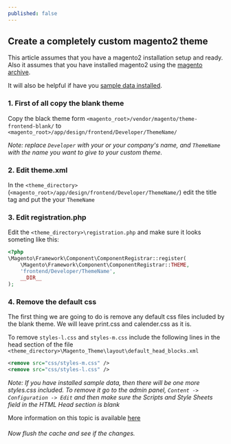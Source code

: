```yaml
---
published: false
---
```

## Create a completely custom magento2 theme
This article assumes that you have a magento2 installation setup and ready. Also it assumes that you have installed magento2 using the [magento archive](http://devdocs.magento.com/guides/v2.1/install-gde/prereq/zip_install.html "installation instructions").

It will also be helpful if have you [sample data installed](http://devdocs.magento.com/guides/v2.1/install-gde/install/sample-data-after-composer.html).

### 1. First of all copy the blank theme
Copy the black theme form `<magento_root>/vendor/magento/theme-frontend-blank/` to `<magento_root>/app/design/frontend/Developer/ThemeName/` 

_Note: replace `Developer` with your or your company's name, and `ThemeName` with the name you want to give to your custom theme._

### 2. Edit theme.xml
In the `<theme_directory>` (`<magento_root>/app/design/frontend/Developer/ThemeName/`) edit the title tag and put the your `ThemeName`

### 3. Edit registration.php
Edit the `<theme_directory>\registration.php` and make sure it looks someting like this:
```php
<?php
\Magento\Framework\Component\ComponentRegistrar::register(
	\Magento\Framework\Component\ComponentRegistrar::THEME,
	'frontend/Developer/ThemeName',
	__DIR__
);
```

### 4. Remove the default css
The first thing we are going to do is remove any default css files included by the blank theme. We will leave print.css and calender.css as it is.

To remove `styles-l.css` and `styles-m.css` include the following lines in the head section of the file `<theme_directory>\Magento_Theme\layout\default_head_blocks.xml`

```xml
<remove src="css/styles-m.css" />
<remove src="css/styles-l.css" />
```

_Note: If you have installed sample data, then there will be one more styles.css included. To remove it go to the admin panel, `Content -> Configuration -> Edit`  and then make sure the Scripts and Style Sheets field in the HTML Head section is blank_

More information on this topic is available [here](http://devdocs.magento.com/guides/v2.0/frontend-dev-guide/layouts/xml-manage.html)
###### Now flush the cache and see if the changes. 
